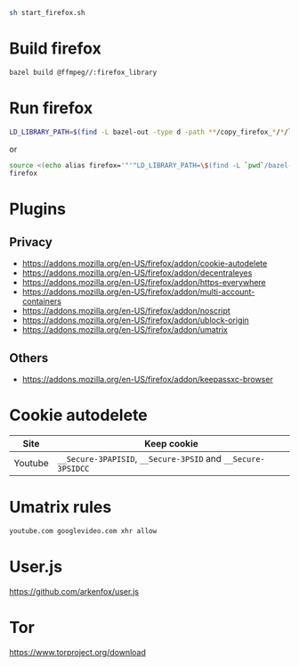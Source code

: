 ```sh
sh start_firefox.sh
```

# Build firefox
```sh
bazel build @ffmpeg//:firefox_library
```

# Run firefox
```sh
LD_LIBRARY_PATH=$(find -L bazel-out -type d -path **/copy_firefox_*/*/lib | sed -e ':x ; N ; s/\n/:/g ; bx') firefox
```
or
```sh
source <(echo alias firefox='"'"LD_LIBRARY_PATH=\$(find -L `pwd`/bazel-out -type d -path **/copy_firefox_*/*/lib | sed -e ':x ; N ; s/\n/:/g ; bx') /usr/bin/firefox"'"')
firefox
```

# Plugins
## Privacy
* https://addons.mozilla.org/en-US/firefox/addon/cookie-autodelete
* https://addons.mozilla.org/en-US/firefox/addon/decentraleyes
* https://addons.mozilla.org/en-US/firefox/addon/https-everywhere
* https://addons.mozilla.org/en-US/firefox/addon/multi-account-containers
* https://addons.mozilla.org/en-US/firefox/addon/noscript
* https://addons.mozilla.org/en-US/firefox/addon/ublock-origin
* https://addons.mozilla.org/en-US/firefox/addon/umatrix

## Others
* https://addons.mozilla.org/en-US/firefox/addon/keepassxc-browser


# Cookie autodelete
| Site | Keep cookie |
| --- | --- |
| Youtube | `__Secure-3PAPISID`, `__Secure-3PSID` and `__Secure-3PSIDCC` |

# Umatrix rules
```txt
youtube.com googlevideo.com xhr allow
```

# User.js
https://github.com/arkenfox/user.js

# Tor
https://www.torproject.org/download
